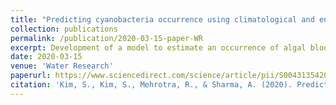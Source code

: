 ```yaml
---
title: "Predicting cyanobacteria occurrence using climatological and environmental controls"
collection: publications
permalink: /publication/2020-03-15-paper-WR
excerpt: Development of a model to estimate an occurrence of algal bloom in a river uisng environmental data.
date: 2020-03-15
venue: 'Water Research'
paperurl: https://www.sciencedirect.com/science/article/pii/S0043135420301755
citation: 'Kim, S., Kim, S., Mehrotra, R., & Sharma, A. (2020). Predicting cyanobacteria occurrence using climatological and environmental controls. <i>Water Research</i>, 115639.'
---
```

